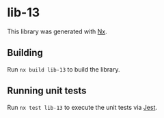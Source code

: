 # lib-13

This library was generated with [Nx](https://nx.dev).

## Building

Run `nx build lib-13` to build the library.

## Running unit tests

Run `nx test lib-13` to execute the unit tests via [Jest](https://jestjs.io).
